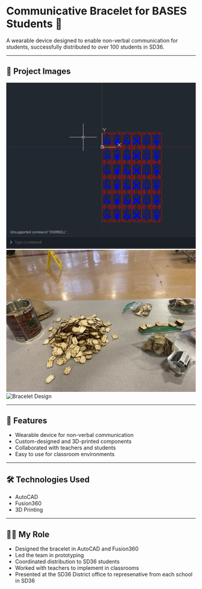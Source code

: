 # Communicative Bracelet for BASES Students 🤖
A wearable device designed to enable non-verbal communication for students, successfully distributed to over 100 students in SD36.

---

## 📸 Project Images
![3D Modeling](assets/bracelet2.png)
![Assembly](assets/bracelet3.jpg)
![Bracelet Design](assets/bracelet1.jpg)


---

## 🔧 Features
- Wearable device for non-verbal communication
- Custom-designed and 3D-printed components
- Collaborated with teachers and students
- Easy to use for classroom environments

---

## 🛠 Technologies Used
- AutoCAD
- Fusion360
- 3D Printing

---

## 👨‍💻 My Role
- Designed the bracelet in AutoCAD and Fusion360
- Led the team in prototyping
- Coordinated distribution to SD36 students
- Worked with teachers to implement in classrooms
- Presented at the SD36 District office to represenative from each school in SD36
